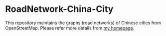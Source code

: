 # RoadNetwork-China-City

This repository maintains the graphs (road networks) of Chinese cities from OpenStreetMap.
Please refer more details from [my homepage](https://yzengal.github.io/datasets/).